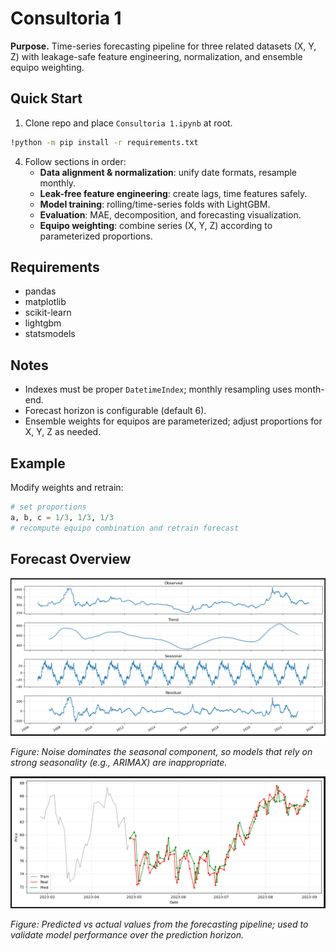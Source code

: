 # Consultoria 1

**Purpose.** Time-series forecasting pipeline for three related datasets (X, Y, Z) with leakage-safe feature engineering, normalization, and ensemble equipo weighting.

## Quick Start

1. Clone repo and place `Consultoria 1.ipynb` at root.

```bash
!python -m pip install -r requirements.txt
```

4. Follow sections in order:
   - **Data alignment & normalization**: unify date formats, resample monthly.
   - **Leak-free feature engineering**: create lags, time features safely.
   - **Model training**: rolling/time-series folds with LightGBM.
   - **Evaluation**: MAE, decomposition, and forecasting visualization.
   - **Equipo weighting**: combine series (X, Y, Z) according to parameterized proportions.

## Requirements

- pandas
- matplotlib
- scikit-learn
- lightgbm
- statsmodels

## Notes

- Indexes must be proper `DatetimeIndex`; monthly resampling uses month-end.
- Forecast horizon is configurable (default 6).
- Ensemble weights for equipos are parameterized; adjust proportions for X, Y, Z as needed.

## Example

Modify weights and retrain:
```python
# set proportions
a, b, c = 1/3, 1/3, 1/3
# recompute equipo combination and retrain forecast
```


## Forecast Overview


![Seasonal decomposition](Datos/seasonal.PNG)

*Figure: Noise dominates the seasonal component, so models that rely on strong seasonality (e.g., ARIMAX) are inappropriate.*

![Forecasting results](Datos/forecasting.PNG)

*Figure: Predicted vs actual values from the forecasting pipeline; used to validate model performance over the prediction horizon.*

